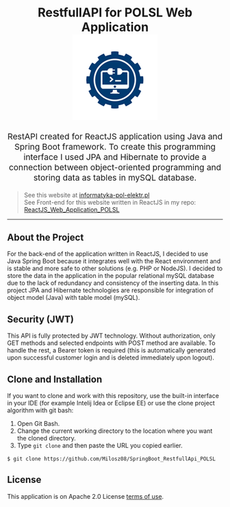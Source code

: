 <h1 align="center">
  RestfullAPI for POLSL Web Application
  <br>
  <img src="https://raw.githubusercontent.com/Milosz08/ReactJS_Web_Application_POLSL/master/img/main-logo.png" width="200">
  <br>
</h1>
<p align="center" style="font-size: 1.2rem;">
RestAPI created for ReactJS application using Java and Spring Boot framework. To create this programming interface I used JPA and Hibernate to provide a connection between object-oriented programming and storing data as tables in mySQL database.
</p>

> See this website at [informatyka-pol-elektr.pl](https://informatyka-pol-elektr.pl/) <br>
> See Front-end for this website written in ReactJS in my repo: [ReactJS_Web_Application_POLSL](https://github.com/Milosz08/ReactJS_Web_Application_POLSL)

<hr/>

## About the Project
For the back-end of the application written in ReactJS, I decided to use Java Spring Boot because it integrates well with the React environment and is stable and more safe to other solutions (e.g. PHP or NodeJS). I decided to store the data in the application in the popular relational mySQL database due to the lack of redundancy and consistency of the inserting data. In this project JPA and Hibernate technologies are responsible for integration of object model (Java) with table model (mySQL).

## Security (JWT)
This API is fully protected by JWT technology. Without authorization, only GET methods and selected endpoints with POST method are available. To handle the rest, a Bearer token is required (this is automatically generated upon successful customer login and is deleted immediately upon logout).

## Clone and Installation
If you want to clone and work with this repository, use the built-in interface in your IDE (for example Intelij Idea or Eclipse EE) or use the clone project algorithm with git bash:<br>
1. Open Git Bash.
2. Change the current working directory to the location where you want the cloned directory.
3. Type `git clone` and then paste the URL you copied earlier.
  
```
$ git clone https://github.com/Milosz08/SpringBoot_RestfullApi_POLSL
```

## License
This application is on Apache 2.0 License [terms of use](https://www.apache.org/licenses/LICENSE-2.0).
